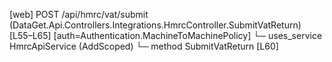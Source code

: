 [web] POST /api/hmrc/vat/submit  (DataGet.Api.Controllers.Integrations.HmrcController.SubmitVatReturn)  [L55–L65] [auth=Authentication.MachineToMachinePolicy]
  └─ uses_service HmrcApiService (AddScoped)
    └─ method SubmitVatReturn [L60]

